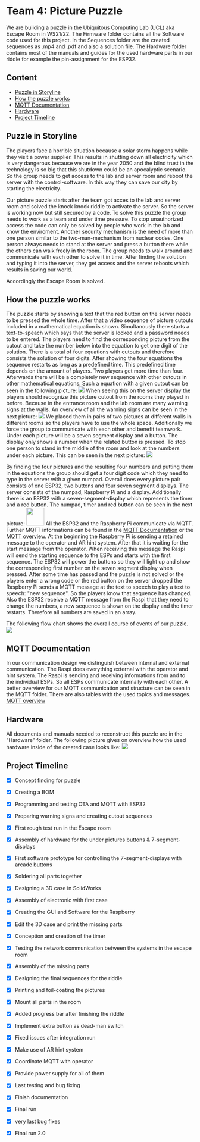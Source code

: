 # Team 4: Picture Puzzle #
We are building a puzzle in the Ubiquitous Computing Lab (UCL) aka Escape Room in WS21/22.
The Firmware folder contains all the Software code used for this project. 
In the Sequences folder are the created sequences as .mp4 and .pdf and also a solution file.
The Hardware folder contains most of the manuals and guides for the used hardware parts in our riddle for example the pin-assignment for the ESP32.

## Content #
* [Puzzle in Storyline](#1)
* [How the puzzle works](#2)
* [MQTT Documentation](#3)
* [Hardware](#4)
* [Project Timeline](#5)


## Puzzle in Storyline <a name="1"></a>
The players face a horrible situation because a solar storm happens while they visit a power supplier. This results in shutting down all electricity which is very dangerous because we are in the year 2050 and the blind trust in the technology is so big that this shutdown could be an apocalyptic scenario.
So the group needs to get access to the lab and server room and reboot the server with the control-software. In this way they can save our city by starting the electricity. 

Our picture puzzle starts after the team got acces to the lab and server room and solved the knock knock riddle to activate the server. So the server is working now but still secured by a code. To solve this puzzle the group needs to work as a team and under time pressure.
To stop unauthorized access the code can only be solved by people who work in the lab and know the enviroment. Another security mechanism is the need of more than one person similar to the two-man-mechanism from nuclear codes. One person always needs to stand at the server and press a button there while the others can walk freely in the room. The group needs to walk around and communicate with each other to solve it in time. 
After finding the solution and typing it into the server, they get access and the server reboots which results in saving our world. 

Accordingly the Escape Room is solved. 
  

## How the puzzle works<a name="2"></a>
The puzzle starts by showing a text that the red button on the server needs to be pressed the whole time. After that a video sequence of picture cutouts included in a mathematical equation is shown. Simultanously there starts a text-to-speach which says that the server is locked and a password needs to be entered. The players need to find the corresponding picture from the cutout and take the number below into the equation to get one digit of the solution. There is a total of four equations with cutouts and therefore consists the solution of four digits.
After showing the four equations the sequence restarts as long as a predefined time. This predefined time depends on the amount of players. Two players get more time than four. Afterwards there will be a completely new sequence with other cutouts in other mathematical equations. Such a equation with a given cutout can be seen in the following picture:
<img src="https://github.com/ubilab-ws21/puzzle-4/blob/main/Firmware/Raspberry/sequences/0_0.jpg">
When seeing this on the server display the players should recognize this picture cutout from the rooms they played in before. Because in the entrance room and the lab room are many warning signs at the walls. An overview of all the warning signs can be seen in the next picture:
<img src="https://github.com/ubilab-ws21/puzzle-4/blob/main/Sequences/warning-signs.svg">
We placed them in pairs of two pictures at different walls in different rooms so the players have to use the whole space. Additionally we force the group to communicate with each other and benefit teamwork.
Under each picture will be a seven segment display and a button. The display only shows a number when the related button is pressed. To stop one person to stand in the middle of the room and look at the numbers under each picture. This can be seen in the next picture:
<img src="https://github.com/ubilab-ws21/puzzle-4/blob/main/Hardware/esp.jpeg">

By finding the four pictures and the resulting four numbers and putting them in the equations the group should get a four digit code which they need to type in the server with a given numpad.
Overall does every picture pair consists of one ESP32, two buttons and four seven segment displays. The server consists of the numpad, Raspberry Pi and a display. Additionally there is an ESP32 with a seven-segment-display which represents the timer and a red button. The numpad, timer and red button can be seen in the next picture:
<img src="https://github.com/ubilab-ws21/puzzle-4/blob/main/Hardware/server.jpeg" width="48">
All the ESP32 and the Raspberry Pi communicate via MQTT. Further MQTT informations can be found in the [MQTT Documentation](#3) or the [MQTT overview](https://github.com/ubilab-ws21/puzzle-4/tree/main/MQTT "MQTT overview").
At the beginning the Raspberry Pi is sending a retained message to the operator and AR hint system. After that it is waiting for the start message from the operator. When receiving this message the Raspi will send the starting sequence to the ESPs and starts with the first sequence. The ESP32 will power the buttons so they will light up and show the corresponding first number on the seven segment display when pressed. 
After some time has passed and the puzzle is not solved or the players enter a wrong code or the red button on the server dropped the Raspberry Pi sends a MQTT message at the text to speech to play a text to speech: "new sequence". So the players know that sequence has changed. Also the ESP32 receive a MQTT message from the Raspi that they need to change the numbers, a new sequence is shown on the display and the timer restarts. 
Therefore all numbers are saved in an array. 

The following flow chart shows the overall course of events of our puzzle.
<img src="https://github.com/ubilab-ws21/puzzle-4/blob/main/Sequences/puzzle-ablaufplan.png">

## MQTT Documentation <a name="3"></a>
In our communication design we distinguish between internal and external communication. The Raspi does everything external with the operator and hint system. The Raspi is sending and receiving informations from and to the individual ESPs. So all ESPs communicate internally with each other. A better overview for our MQTT communication and structure can be seen in the MQTT folder. There are also tables with the used topics and messages. 
[MQTT overview](https://github.com/ubilab-ws21/puzzle-4/tree/main/MQTT "MQTT overview")

## Hardware <a name="4"></a>
All documents and manuals needed to reconstruct this puzzle are in the "Hardware" folder.
The following picture gives on overview how the used hardware inside of the created case looks like:
<img src="https://github.com/ubilab-ws21/puzzle-4/blob/main/Hardware/open_case.jpeg">


## Project Timeline <a name="5"></a>
- [x] Concept finding for puzzle
- [x] Creating a BOM
- [x] Programming and testing OTA and MQTT with ESP32
- [x] Preparing warning signs and creating cutout sequences
- [x] First rough test run in the Escape room
- [x] Assembly of hardware for the under pictures buttons & 7-segment-displays
- [x] First software prototype for controlling the 7-segment-displays with arcade buttons
- [x] Soldering all parts together
- [x] Designing a 3D case in SolidWorks
- [x] Assembly of electronic with first case
- [x] Creating the GUI and Software for the Raspberry
- [x] Edit the 3D case and print the missing parts
- [x] Conception and creation of the timer 
- [x] Testing the network communication between the systems in the escape room
- [x] Assembly of the missing parts
- [x] Designing the final sequences for the riddle
- [x] Printing and foil-coating the pictures
- [x] Mount all parts in the room
- [x] Added progress bar after finishing the riddle
- [x] Implement extra button as dead-man switch
- [x] Fixed issues after integration run
- [x] Make use of AR hint system
- [x] Coordinate MQTT with operator
- [x] Provide power supply for all of them
- [x] Last testing and bug fixing
- [x] Finish documentation
- [x] Final run
- [x] very last bug fixes
- [x] Final run 2.0

